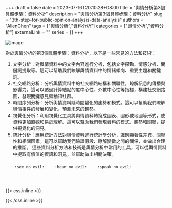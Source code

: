 +++ 
draft = false
date = 2023-07-16T20:10:28+08:00
title = "輿情分析第3個具體步驟：資料分析"
description = "輿情分析第3個具體步驟：資料分析"
slug = "3th-step-for-public-opinion-analysis-data-analysis"
authors = "AllenChen"
tags = ["輿情分析","資料分析"]
categories = ["輿情分析","資料分析"]
externalLink = ""
series = []
+++

![image](/images/post/A-rabbit-with-big-blue-eyes-using-a-computer-to-analyze-data-with-Van-Gogh-style.jpeg)

對於輿情分析的第3個具體步驟：資料分析，以下是一些常見的方法和技術：
1. 文字分析：對輿情資料中的文字內容進行分析，包括文字探勘、情感分析、關鍵詞提取等。這可以幫助我們瞭解輿情資料中的情緒傾向、重要主題和關鍵詞。
2. 社交網路分析：分析輿情資料中的社交網路結構和關聯性，瞭解訊息的傳播與影響力。這可以透過計算結點的度中心性、介數中心性等指標，構建社交網路圖，發現關鍵意見領袖和社群。
3. 時間序列分析：分析輿情資料隨時間變化的趨勢和模式。這可以幫助我們瞭解輿情事件的發展和變化，預測未來的趨勢。
4. 視覺化分析：利用視覺化工具將輿情資料轉換成圖表、圖形或地圖等形式，使資料更加直觀和易於理解。這可以幫助我們發現資料的模式、趨勢和關聯，提供視覺化的洞見。
5. 統計分析：應用統計方法對輿情資料進行統計學分析，識別顯著性差異、關聯性和相關因素。這可以幫助我們驗證假設、瞭解變數之間的關係，並做出合理的推斷。
這些資料分析方法和技術是輿情分析中常用的工具，可以從輿情資料中提取有價值的資訊和洞見，並幫助做出相關決策。

<p><span class="nowrap"><span class="emojify">🙈</span> <code>:see_no_evil:</code></span>  <span class="nowrap"><span class="emojify">🙉</span> <code>:hear_no_evil:</code></span>  <span class="nowrap"><span class="emojify">🙊</span> <code>:speak_no_evil:</code></span></p>
<br>
    

{{< css.inline >}}
<style>
.emojify {
	font-family: Apple Color Emoji, Segoe UI Emoji, NotoColorEmoji, Segoe UI Symbol, Android Emoji, EmojiSymbols;
	font-size: 2rem;
	vertical-align: middle;
}
@media screen and (max-width:650px) {
  .nowrap {
    display: block;
    margin: 25px 0;
  }
}
</style>
{{< /css.inline >}}
